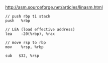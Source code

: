 http://asm.sourceforge.net/articles/linasm.html

```
// push rbp ti stack
push   %rbp 
```

```
// LEA (load effective address)
lea    -20(%rbp), %rax 
```

```
// move rsp to rbp
mov    %rsp, %rbp 
```

```
sub   $32, %rsp
```
